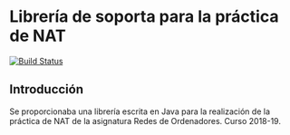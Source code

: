# Librería de soporta para la práctica de NAT
[![Build Status](https://travis-ci.org/RedesdeOrdenadores/NAT2018-19.svg?branch=master)](https://travis-ci.org/RedesdeOrdenadores/NAT2018-19)

## Introducción
Se proporcionaba una librería escrita en Java para la realización de la
práctica de NAT de la asignatura Redes de Ordenadores. Curso 2018-19.
